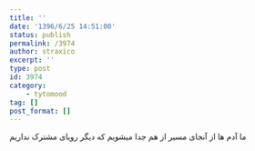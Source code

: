 ```yaml
---
title: ''
date: '1396/6/25 14:51:00'
status: publish
permalink: /3974
author: straxico
excerpt: ''
type: post
id: 3974
category:
    - tytomood
tag: []
post_format: []
---
```

ما آدم ها از آنجای مسیر از هم جدا میشویم که دیگر رویای مشترک نداریم